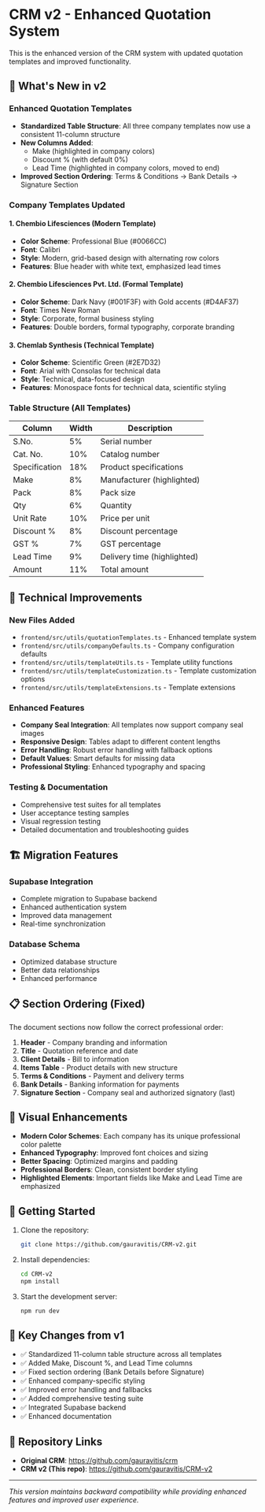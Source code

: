 # CRM v2 - Enhanced Quotation System

This is the enhanced version of the CRM system with updated quotation templates and improved functionality.

## 🚀 What's New in v2

### Enhanced Quotation Templates
- **Standardized Table Structure**: All three company templates now use a consistent 11-column structure
- **New Columns Added**:
  - Make (highlighted in company colors)
  - Discount % (with default 0%)
  - Lead Time (highlighted in company colors, moved to end)
- **Improved Section Ordering**: Terms & Conditions → Bank Details → Signature Section

### Company Templates Updated

#### 1. Chembio Lifesciences (Modern Template)
- **Color Scheme**: Professional Blue (#0066CC)
- **Font**: Calibri
- **Style**: Modern, grid-based design with alternating row colors
- **Features**: Blue header with white text, emphasized lead times

#### 2. Chembio Lifesciences Pvt. Ltd. (Formal Template)
- **Color Scheme**: Dark Navy (#001F3F) with Gold accents (#D4AF37)
- **Font**: Times New Roman
- **Style**: Corporate, formal business styling
- **Features**: Double borders, formal typography, corporate branding

#### 3. Chemlab Synthesis (Technical Template)
- **Color Scheme**: Scientific Green (#2E7D32)
- **Font**: Arial with Consolas for technical data
- **Style**: Technical, data-focused design
- **Features**: Monospace fonts for technical data, scientific styling

### Table Structure (All Templates)
| Column | Width | Description |
|--------|-------|-------------|
| S.No. | 5% | Serial number |
| Cat. No. | 10% | Catalog number |
| Specification | 18% | Product specifications |
| Make | 8% | Manufacturer (highlighted) |
| Pack | 8% | Pack size |
| Qty | 6% | Quantity |
| Unit Rate | 10% | Price per unit |
| Discount % | 8% | Discount percentage |
| GST % | 7% | GST percentage |
| Lead Time | 9% | Delivery time (highlighted) |
| Amount | 11% | Total amount |

## 🔧 Technical Improvements

### New Files Added
- `frontend/src/utils/quotationTemplates.ts` - Enhanced template system
- `frontend/src/utils/companyDefaults.ts` - Company configuration defaults
- `frontend/src/utils/templateUtils.ts` - Template utility functions
- `frontend/src/utils/templateCustomization.ts` - Template customization options
- `frontend/src/utils/templateExtensions.ts` - Template extensions

### Enhanced Features
- **Company Seal Integration**: All templates now support company seal images
- **Responsive Design**: Tables adapt to different content lengths
- **Error Handling**: Robust error handling with fallback options
- **Default Values**: Smart defaults for missing data
- **Professional Styling**: Enhanced typography and spacing

### Testing & Documentation
- Comprehensive test suites for all templates
- User acceptance testing samples
- Visual regression testing
- Detailed documentation and troubleshooting guides

## 🏗️ Migration Features

### Supabase Integration
- Complete migration to Supabase backend
- Enhanced authentication system
- Improved data management
- Real-time synchronization

### Database Schema
- Optimized database structure
- Better data relationships
- Enhanced performance

## 📋 Section Ordering (Fixed)

The document sections now follow the correct professional order:

1. **Header** - Company branding and information
2. **Title** - Quotation reference and date
3. **Client Details** - Bill to information
4. **Items Table** - Product details with new structure
5. **Terms & Conditions** - Payment and delivery terms
6. **Bank Details** - Banking information for payments
7. **Signature Section** - Company seal and authorized signatory (last)

## 🎨 Visual Enhancements

- **Modern Color Schemes**: Each company has its unique professional color palette
- **Enhanced Typography**: Improved font choices and sizing
- **Better Spacing**: Optimized margins and padding
- **Professional Borders**: Clean, consistent border styling
- **Highlighted Elements**: Important fields like Make and Lead Time are emphasized

## 🚀 Getting Started

1. Clone the repository:
   ```bash
   git clone https://github.com/gauravitis/CRM-v2.git
   ```

2. Install dependencies:
   ```bash
   cd CRM-v2
   npm install
   ```

3. Start the development server:
   ```bash
   npm run dev
   ```

## 📝 Key Changes from v1

- ✅ Standardized 11-column table structure across all templates
- ✅ Added Make, Discount %, and Lead Time columns
- ✅ Fixed section ordering (Bank Details before Signature)
- ✅ Enhanced company-specific styling
- ✅ Improved error handling and fallbacks
- ✅ Added comprehensive testing suite
- ✅ Integrated Supabase backend
- ✅ Enhanced documentation

## 🔗 Repository Links

- **Original CRM**: https://github.com/gauravitis/crm
- **CRM v2 (This repo)**: https://github.com/gauravitis/CRM-v2

---

*This version maintains backward compatibility while providing enhanced features and improved user experience.*